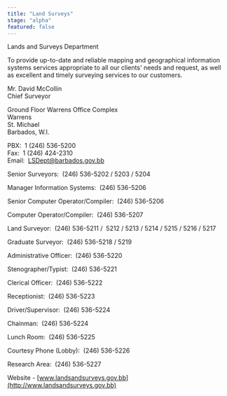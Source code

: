 ```yaml
---
title: "Land Surveys"
stage: "alpha"
featured: false
---
```


Lands and Surveys Department

To provide up-to-date and reliable mapping and geographical information systems services appropriate to all our clients' needs and request, as well as excellent and timely surveying services to our customers.

Mr. David McCollin  
Chief Surveyor

Ground Floor Warrens Office Complex  
Warrens  
St. Michael  
Barbados, W.I.

PBX:  1 (246) 536-5200  
Fax:  1 (246) 424-2310  
Email:  [LSDept@barbados.gov.bb](http://LSDept@barbados.gov.bb)

Senior Surveyors:  (246) 536-5202 / 5203 / 5204

Manager Information Systems:  (246) 536-5206

Senior Computer Operator/Compiler:  (246) 536-5206

Computer Operator/Compiler:  (246) 536-5207

Land Surveyor:  (246) 536-5211 /  5212 / 5213 / 5214 / 5215 / 5216 / 5217

Graduate Surveyor:  (246) 536-5218 / 5219

Administrative Officer:  (246) 536-5220

Stenographer/Typist:  (246) 536-5221

Clerical Officer:  (246) 536-5222

Receptionist:  (246) 536-5223

Driver/Supervisor:  (246) 536-5224

Chainman:  (246) 536-5224

Lunch Room:  (246) 536-5225

Courtesy Phone (Lobby):  (246) 536-5226

Research Area:  (246) 536-5227

Website - [www.landsandsurveys.gov.bb](http://www.landsandsurveys.gov.bb)